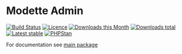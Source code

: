 # Modette Admin

[![Build Status](https://img.shields.io/travis/modette/core-ext-admin.svg?style=flat-square)](https://travis-ci.org/modette/core-ext-admin)
[![Licence](https://img.shields.io/packagist/l/modette/core-ext-admin.svg?style=flat-square)](https://packagist.org/packages/modette/core-ext-admin)
[![Downloads this Month](https://img.shields.io/packagist/dm/modette/core-ext-admin.svg?style=flat-square)](https://packagist.org/packages/modette/core-ext-admin)
[![Downloads total](https://img.shields.io/packagist/dt/modette/core-ext-admin.svg?style=flat-square)](https://packagist.org/packages/modette/core-ext-admin)
[![Latest stable](https://img.shields.io/packagist/v/modette/core-ext-admin.svg?style=flat-square)](https://packagist.org/packages/modette/core-ext-admin)
[![PHPStan](https://img.shields.io/badge/PHPStan-enabled-brightgreen.svg?style=flat-square)](https://github.com/phpstan/phpstan)

For documentation see [main package](https://github.com/modette/modette)
